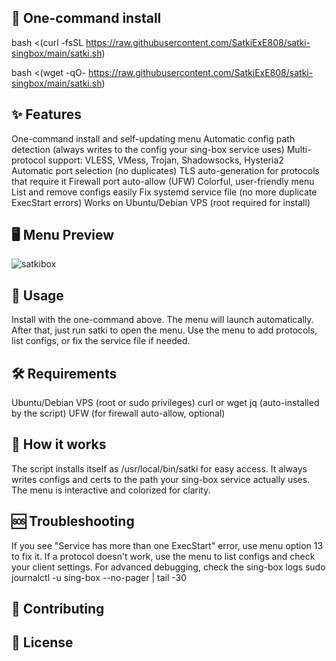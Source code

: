 ## 🚀 One-command install
bash <(curl -fsSL https://raw.githubusercontent.com/SatkiExE808/satki-singbox/main/satki.sh)

bash <(wget -qO- https://raw.githubusercontent.com/SatkiExE808/satki-singbox/main/satki.sh)
## ✨ Features
One-command install and self-updating menu
Automatic config path detection (always writes to the config your sing-box service uses)
Multi-protocol support: VLESS, VMess, Trojan, Shadowsocks, Hysteria2
Automatic port selection (no duplicates)
TLS auto-generation for protocols that require it
Firewall port auto-allow (UFW)
Colorful, user-friendly menu
List and remove configs easily
Fix systemd service file (no more duplicate ExecStart errors)
Works on Ubuntu/Debian VPS (root required for install)
## 🖥️ Menu Preview
![satkibox](https://github.com/user-attachments/assets/26291971-062f-47ef-9077-c0a73bcf48c0)
## 📝 Usage
Install with the one-command above.
The menu will launch automatically.
After that, just run satki to open the menu.
Use the menu to add protocols, list configs, or fix the service file if needed.
## 🛠️ Requirements
Ubuntu/Debian VPS (root or sudo privileges)
curl or wget
jq (auto-installed by the script)
UFW (for firewall auto-allow, optional)
## 🧩 How it works
The script installs itself as /usr/local/bin/satki for easy access.
It always writes configs and certs to the path your sing-box service actually uses.
The menu is interactive and colorized for clarity.
## 🆘 Troubleshooting
If you see "Service has more than one ExecStart" error, use menu option 13 to fix it.
If a protocol doesn't work, use the menu to list configs and check your client settings.
For advanced debugging, check the sing-box logs
sudo journalctl -u sing-box --no-pager | tail -30
## 📢 Contributing

## 📄 License
